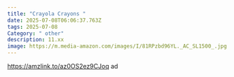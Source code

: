 ```yaml
---
title: "Crayola Crayons "
date: 2025-07-08T06:06:37.763Z
tags: 2025-07-08
Category: " other"
description: 11.xx
image: https://m.media-amazon.com/images/I/81RPzbd96YL._AC_SL1500_.jpg
---
```

https://amzlink.to/az0OS2ez9CJoq ad